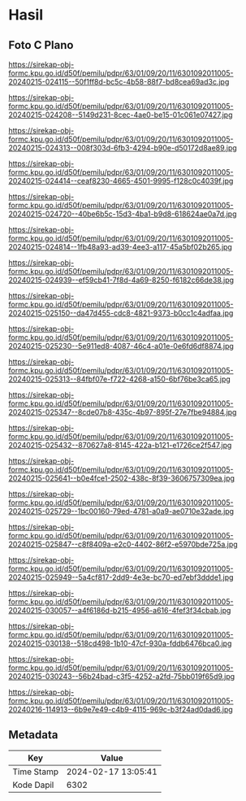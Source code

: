 # Hasil

## Foto C Plano

https://sirekap-obj-formc.kpu.go.id/d50f/pemilu/pdpr/63/01/09/20/11/6301092011005-20240215-024115--50f1ff8d-bc5c-4b58-88f7-bd8cea69ad3c.jpg

https://sirekap-obj-formc.kpu.go.id/d50f/pemilu/pdpr/63/01/09/20/11/6301092011005-20240215-024208--5149d231-8cec-4ae0-be15-01c061e07427.jpg

https://sirekap-obj-formc.kpu.go.id/d50f/pemilu/pdpr/63/01/09/20/11/6301092011005-20240215-024313--008f303d-6fb3-4294-b90e-d50172d8ae89.jpg

https://sirekap-obj-formc.kpu.go.id/d50f/pemilu/pdpr/63/01/09/20/11/6301092011005-20240215-024414--ceaf8230-4665-4501-9995-f128c0c4039f.jpg

https://sirekap-obj-formc.kpu.go.id/d50f/pemilu/pdpr/63/01/09/20/11/6301092011005-20240215-024720--40be6b5c-15d3-4ba1-b9d8-618624ae0a7d.jpg

https://sirekap-obj-formc.kpu.go.id/d50f/pemilu/pdpr/63/01/09/20/11/6301092011005-20240215-024814--1fb48a93-ad39-4ee3-a117-45a5bf02b265.jpg

https://sirekap-obj-formc.kpu.go.id/d50f/pemilu/pdpr/63/01/09/20/11/6301092011005-20240215-024939--ef59cb41-7f8d-4a69-8250-f6182c66de38.jpg

https://sirekap-obj-formc.kpu.go.id/d50f/pemilu/pdpr/63/01/09/20/11/6301092011005-20240215-025150--da47d455-cdc8-4821-9373-b0cc1c4adfaa.jpg

https://sirekap-obj-formc.kpu.go.id/d50f/pemilu/pdpr/63/01/09/20/11/6301092011005-20240215-025230--5e911ed8-4087-46c4-a01e-0e6fd6df8874.jpg

https://sirekap-obj-formc.kpu.go.id/d50f/pemilu/pdpr/63/01/09/20/11/6301092011005-20240215-025313--84fbf07e-f722-4268-a150-6bf76be3ca65.jpg

https://sirekap-obj-formc.kpu.go.id/d50f/pemilu/pdpr/63/01/09/20/11/6301092011005-20240215-025347--8cde07b8-435c-4b97-895f-27e7fbe94884.jpg

https://sirekap-obj-formc.kpu.go.id/d50f/pemilu/pdpr/63/01/09/20/11/6301092011005-20240215-025432--870627a8-8145-422a-b121-e1726ce2f547.jpg

https://sirekap-obj-formc.kpu.go.id/d50f/pemilu/pdpr/63/01/09/20/11/6301092011005-20240215-025641--b0e4fce1-2502-438c-8f39-3606757309ea.jpg

https://sirekap-obj-formc.kpu.go.id/d50f/pemilu/pdpr/63/01/09/20/11/6301092011005-20240215-025729--1bc00160-79ed-4781-a0a9-ae0710e32ade.jpg

https://sirekap-obj-formc.kpu.go.id/d50f/pemilu/pdpr/63/01/09/20/11/6301092011005-20240215-025847--c8f8409a-e2c0-4402-86f2-e5970bde725a.jpg

https://sirekap-obj-formc.kpu.go.id/d50f/pemilu/pdpr/63/01/09/20/11/6301092011005-20240215-025949--5a4cf817-2dd9-4e3e-bc70-ed7ebf3ddde1.jpg

https://sirekap-obj-formc.kpu.go.id/d50f/pemilu/pdpr/63/01/09/20/11/6301092011005-20240215-030057--a4f6186d-b215-4956-a616-4fef3f34cbab.jpg

https://sirekap-obj-formc.kpu.go.id/d50f/pemilu/pdpr/63/01/09/20/11/6301092011005-20240215-030138--518cd498-1b10-47cf-930a-fddb6476bca0.jpg

https://sirekap-obj-formc.kpu.go.id/d50f/pemilu/pdpr/63/01/09/20/11/6301092011005-20240215-030243--56b24bad-c3f5-4252-a2fd-75bb019f65d9.jpg

https://sirekap-obj-formc.kpu.go.id/d50f/pemilu/pdpr/63/01/09/20/11/6301092011005-20240216-114913--6b9e7e49-c4b9-4115-969c-b3f24ad0dad6.jpg


## Metadata

| Key        | Value               |
| ---------- | ------------------- |
| Time Stamp | 2024-02-17 13:05:41 |
| Kode Dapil | 6302                |



